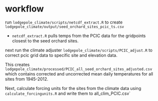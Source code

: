 # workflow

run `lodgepole_climate/scripts/netcdf_extract.R` to create `lodgepole_climate/output/seed_orchard_sites_pcic_ts.csv`
- `netcdf_extract.R` pulls temps from the PCIC data for the gridpoints closest to the seed orchard sites.

next run the climate adjuster `lodgepole_climate/scripts/PCIC_adjust.R` to correct pcic grid data to specific site and elevation data.

This creates `lodgepole_climate/processed/PCIC_all_seed_orchard_sites_adjusted.csv` which contains corrected and uncorrected mean daily temperatures for all sites from 1945-2012.

Next, calculate forcing units for the sites from the climate data using `calculate_forcingunits.R` and write them to all_clim_PCIC.csv`